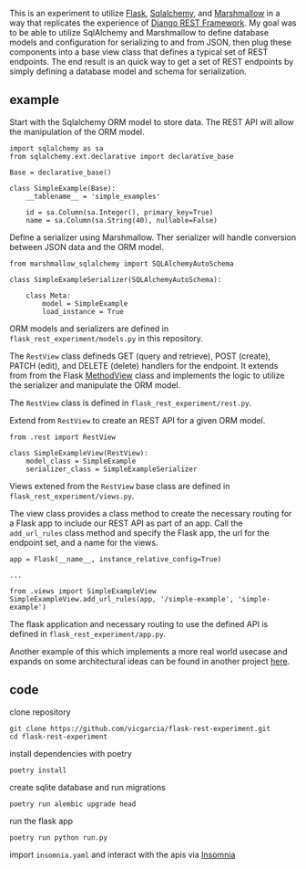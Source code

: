 This is an experiment to utilize [Flask](https://flask.palletsprojects.com/), [Sqlalchemy](https://www.sqlalchemy.org/), and [Marshmallow](https://marshmallow.readthedocs.io/) in a way that replicates the experience of [Django REST Framework](https://www.django-rest-framework.org/). My goal was to be able to utilize SqlAlchemy and Marshmallow to define database models and configuration for serializing to and from JSON, then plug these components into a base view class that defines a typical set of REST endpoints. The end result is an quick way to get a set of REST endpoints by simply defining a database model and schema for serialization.


## example

Start with the Sqlalchemy ORM model to store data. The REST API will allow the manipulation of the ORM model.

```
import sqlalchemy as sa
from sqlalchemy.ext.declarative import declarative_base

Base = declarative_base()

class SimpleExample(Base):
    __tablename__ = 'simple_examples'

    id = sa.Column(sa.Integer(), primary_key=True)
    name = sa.Column(sa.String(40), nullable=False)
```

Define a serializer using Marshmallow. Ther serializer will handle conversion between JSON data and the ORM model.

```
from marshmallow_sqlalchemy import SQLAlchemyAutoSchema

class SimpleExampleSerializer(SQLAlchemyAutoSchema):

    class Meta:
        model = SimpleExample
        load_instance = True
```

ORM models and serializers are defined in `flask_rest_experiment/models.py` in this repository.

The `RestView` class defineds GET (query and retrieve), POST (create), PATCH (edit), and DELETE (delete) handlers for the endpoint. It extends from from the Flask [MethodView](https://flask.palletsprojects.com/en/2.3.x/views/) class and implements the logic to utilize the serializer and manipulate the ORM model.

The `RestView` class is defined in `flask_rest_experiment/rest.py`.


Extend from `RestView` to create an REST API for a given ORM model.

```
from .rest import RestView

class SimpleExampleView(RestView):
    model_class = SimpleExample
    serializer_class = SimpleExampleSerializer
```

Views extened from the `RestView` base class are defined in `flask_rest_experiment/views.py`.


The view class provides a class method to create the necessary routing for a Flask app to include our REST API as part of an app. Call the `add_url_rules` class method and specify the Flask app, the url for the endpoint set, and a name for the views.

```
app = Flask(__name__, instance_relative_config=True)

...

from .views import SimpleExampleView
SimpleExampleView.add_url_rules(app, '/simple-example', 'simple-example')
```

The flask application and necessary routing to use the defined API is defined in `flask_rest_experiment/app.py`.

Another example of this which implements a more real world usecase and expands on some architectural ideas can be found in another project [here](https://github.com/vicgarcia/mpg-api-example).

## code

clone repository
```
git clone https://github.com/vicgarcia/flask-rest-experiment.git
cd flask-rest-experiment
```

install dependencies with poetry
```
poetry install
```

create sqlite database and run migrations
```
poetry run alembic upgrade head
```

run the flask app
```
poetry run python run.py
```

import `insomnia.yaml` and interact with the apis via [Insomnia](https://insomnia.rest/)
